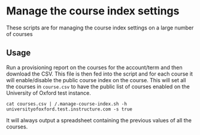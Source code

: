 # Manage the course index settings

These scripts are for managing the course index settings on a large number of courses

## Usage

Run a provisioning report on the courses for the account/term and then download the CSV. This file is then fed into the script and for each course it will enable/disable the public course index on the course. This will set all the courses in `course.csv` to have the public list of courses enabled on the University of Oxford test instance.

    cat courses.csv | /.manage-course-index.sh -h universityofoxford.test.instructure.com -s true

It will always output a spreadsheet containing the previous values of all the courses.

